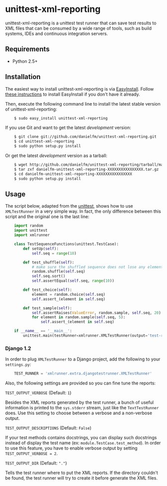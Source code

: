 # unittest-xml-reporting

unittest-xml-reporting is a unittest test runner that can save test results
to XML files that can be consumed by a wide range of tools, such as build
systems, IDEs and continuous integration servers.

## Requirements

* Python 2.5+

## Installation

The easiest way to install unittest-xml-reporting is via
[EasyInstall](http://peak.telecommunity.com/DevCenter/EasyInstall). Follow
[these instructions](http://pypi.python.org/pypi/setuptools) to install
EasyInstall if you don't have it already.

Then, execute the following command line to install the latest stable version
of unittest-xml-reporting:

````bash
    $ sudo easy_install unittest-xml-reporting
````

If you use Git and want to get the latest *development* version:

````bash
    $ git clone git://github.com/danielfm/unittest-xml-reporting.git
    $ cd unittest-xml-reporting
    $ sudo python setup.py install
````

Or get the latest *development* version as a tarball:

````bash
    $ wget http://github.com/danielfm/unittest-xml-reporting/tarball/master
    $ tar zxf danielfm-unittest-xml-reporting-XXXXXXXXXXXXXXXX.tar.gz
    $ cd danielfm-unittest-xml-reporting-XXXXXXXXXXXXXXXX
    $ sudo python setup.py install
````

## Usage

The script below, adapted from the
[unittest](http://docs.python.org/library/unittest.html), shows how to use
`XMLTestRunner` in a very simple way. In fact, the only difference between
this script and the original one is the last line:

````python
    import random
    import unittest
    import xmlrunner

    class TestSequenceFunctions(unittest.TestCase):
        def setUp(self):
            self.seq = range(10)

        def test_shuffle(self):
            # make sure the shuffled sequence does not lose any elements
            random.shuffle(self.seq)
            self.seq.sort()
            self.assertEqual(self.seq, range(10))

        def test_choice(self):
            element = random.choice(self.seq)
            self.assert_(element in self.seq)

        def test_sample(self):
            self.assertRaises(ValueError, random.sample, self.seq, 20)
            for element in random.sample(self.seq, 5):
                self.assert_(element in self.seq)

    if __name__ == '__main__':
        unittest.main(testRunner=xmlrunner.XMLTestRunner(output='test-reports'))
````

### Django 1.2

In order to plug `XMLTestRunner` to a Django project, add the following
to your `settings.py`:

````python
    TEST_RUNNER = 'xmlrunner.extra.djangotestrunner.XMLTestRunner'
````

Also, the following settings are provided so you can fine tune the reports:

`TEST_OUTPUT_VERBOSE` (Default: `1`)

Besides the XML reports generated by the test runner, a bunch of useful
information is printed to the `sys.stderr` stream, just like the
`TextTestRunner` does. Use this setting to choose between a verbose and a
non-verbose output.

`TEST_OUTPUT_DESCRIPTIONS` (Default: `False`)

If your test methods contains docstrings, you can display such docstrings
instead of display the test name (ex: `module.TestCase.test_method`). In
order to use this feature, you have to enable verbose output by setting
`TEST_OUTPUT_VERBOSE = 2`.

`TEST_OUTPUT_DIR` (Default: `"."`)

Tells the test runner where to put the XML reports. If the directory
couldn't be found, the test runner will try to create it before
generate the XML files.
